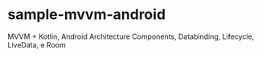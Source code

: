 # sample-mvvm-android
MVVM + Kotlin, Android Architecture Components, Databinding, Lifecycle, LiveData, e Room
